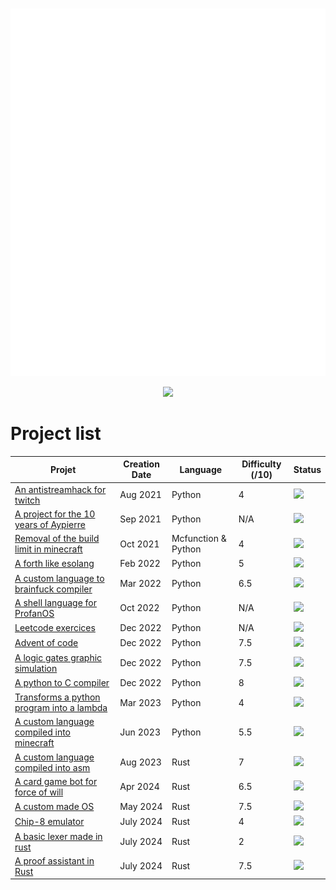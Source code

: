 <p align = "center"><br>
    <a href="https://github.com/sarenard/stats">
        <img src="https://raw.githubusercontent.com/sarenard/stats/master/generated/overview.svg" align="center"/>
    </a>
<img src="https://raw.githubusercontent.com/sarenard/stats/master/generated/languages.svg" align="center"/>
    <br><br>
    <a href="https://github.com/antonkomarev/github-profile-views-counter">
        <img src="https://komarev.com/ghpvc/?username=sarenard&color=61c265&label=GITHUB+PROFILE+VIEWS&style=for-the-badge"/>
    </a>
</p>

<p align="center">
    <h1>Project list</h1>
</p>

<center>
    <table>
        <thead>
            <tr>
                <th>Projet</th>
                <th>Creation Date</th>
                <th>Language</th>
                <th>Difficulty (/10)</th>
                <th>Status</th>
            </tr>
        </thead>
        <tbody>
	    <tr>
                <td><a href="https://github.com/Sarenard/antistreamhack">An antistreamhack for twitch</a></td>
                <td>Aug 2021</td>
                <td>Python</td>
                <td>4</td>
                <td><img src="https://img.shields.io/static/v1?label=&message=finished&color=green"/></td>
            </tr>
		<tr>
                <td><a href="https://github.com/Sarenard/aypierre-10ans">A project for the 10 years of Aypierre</a></td>
                <td>Sep 2021</td>
                <td>Python</td>
                <td>N/A</td>
                <td><img src="https://img.shields.io/static/v1?label=&message=abandonned&color=red"/></td>
            </tr>
		<tr>
                <td><a href="https://github.com/Sarenard/Blocks-no-limit-datapack-1.16">Removal of the build limit in minecraft</a></td>
                <td>Oct 2021</td>
                <td>Mcfunction & Python</td>
                <td>4</td>
                <td><img src="https://img.shields.io/static/v1?label=&message=finished&color=green"/></td>
            </tr>
	    <tr>
                <td><a href="https://github.com/Sarenard/Porth">A forth like esolang</a></td>
                <td>Feb 2022</td>
                <td>Python</td>
                <td>5</td>
                <td><img src="https://img.shields.io/static/v1?label=&message=finished&color=green"/></td>
            </tr>
            <tr>
                <td><a href="https://github.com/Sarenard/bfpy">A custom language to brainfuck compiler</a></td>
                <td>Mar 2022</td>
                <td>Python</td>
                <td>6.5</td>
                <td><img src="https://img.shields.io/static/v1?label=&message=finished&color=green"/></td>
            </tr>
		<tr>
                <td><a href="https://github.com/Sarenard/KeaStream-ProfanOS">A shell language for ProfanOS</a></td>
                <td>Oct 2022</td>
                <td>Python</td>
                <td>N/A</td>
                <td><img src="https://img.shields.io/static/v1?label=&message=abandonned&color=red"/></td>
            </tr>
		<tr>
                <td><a href="https://github.com/Sarenard/leetcode">Leetcode exercices</a></td>
                <td>Dec 2022</td>
                <td>Python</td>
                <td>N/A</td>
                <td><img src="https://img.shields.io/static/v1?label=&message=in%20progress&color=blue"/></td>
            </tr>
	    <tr>
                <td><a href="https://github.com/Sarenard/AdventOfCode">Advent of code</a></td>
                <td>Dec 2022</td>
                <td>Python</td>
                <td>7.5</td>
                <td><img src="https://img.shields.io/static/v1?label=&message=in%20progress&color=blue"/></td>
            </tr>
		<tr>
                <td><a href="https://github.com/Sarenard/Pygates">A logic gates graphic simulation</a></td>
                <td>Dec 2022</td>
                <td>Python</td>
                <td>7.5</td>
                <td><img src="https://img.shields.io/static/v1?label=&message=abandonned&color=red"/></td>
            </tr>
	    <tr>
                <td><a href="https://github.com/Sarenard/Glade">A python to C compiler</a></td>
                <td>Dec 2022</td>
                <td>Python</td>
                <td>8</td>
                <td><img src="https://img.shields.io/static/v1?label=&message=abandonned&color=red"/></td>
            </tr>
	    <tr>
                <td><a href="https://github.com/Sarenard/lambdalizer">Transforms a python program into a lambda</a></td>
                <td>Mar 2023</td>
                <td>Python</td>
                <td>4</td>
                <td><img src="https://img.shields.io/static/v1?label=&message=finished&color=green"/></td>
            </tr>
	    <tr>
                <td><a href="https://github.com/Sarenard/MinecraftCb">A custom language compiled into minecraft</a></td>
                <td>Jun 2023</td>
                <td>Python</td>
                <td>5.5</td>
                <td><img src="https://img.shields.io/static/v1?label=&message=abandonned&color=red"/></td>
            </tr>
	    <tr>
                <td><a href="https://github.com/Sarenard/Rasm">A custom language compiled into asm</a></td>
                <td>Aug 2023</td>
                <td>Rust</td>
                <td>7</td>
                <td><img src="https://img.shields.io/static/v1?label=&message=waiting&color=yellow"/></td>
            </tr>
	    <tr>
                <td><a href="https://github.com/Sarenard/forceofwill">A card game bot for force of will</a></td>
                <td>Apr 2024</td>
                <td>Rust</td>
                <td>6.5</td>
                <td><img src="https://img.shields.io/static/v1?label=&message=abandonned&color=red"/></td>
            </tr>
	    <tr>
                <td><a href="https://github.com/Sarenard/Primoria">A custom made OS</a></td>
                <td>May 2024</td>
                <td>Rust</td>
                <td>7.5</td>
                <td><img src="https://img.shields.io/static/v1?label=&message=in%20progress&color=blue"/></td>
            </tr>
            <tr>
                <td><a href="https://github.com/Sarenard/Chip-8">Chip-8 emulator</a></td>
                <td>July 2024</td>
                <td>Rust</td>
                <td>4</td>
                <td><img src="https://img.shields.io/static/v1?label=&message=finished&color=green"/></td>
            </tr>
	    <tr>
                <td><a href="https://github.com/Sarenard/basic-lexer">A basic lexer made in rust</a></td>
                <td>July 2024</td>
                <td>Rust</td>
                <td>2</td>
                <td><img src="https://img.shields.io/static/v1?label=&message=finished&color=green"/></td>
            </tr>
	    <tr>
                <td><a href="https://github.com/Sarenard/ProofAssist">A proof assistant in Rust</a></td>
                <td>July 2024</td>
                <td>Rust</td>
                <td>7.5</td>
                <td><img src="https://img.shields.io/static/v1?label=&message=in%20progress&color=blue"/></td>
            </tr>
	</tbody>
    </table>
</center>
